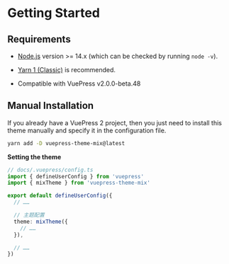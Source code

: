 # Getting Started

## Requirements

- [Node.js](https://nodejs.org/en/download/) version >= 14.x (which can be checked by running `node -v`).

- [Yarn 1 (Classic)](https://classic.yarnpkg.com/en/docs/getting-started) is recommended.

- Compatible with VuePress v2.0.0-beta.48

## Manual Installation

If you already have a VuePress 2 project, then you just need to install this theme manually and specify it in the configuration file.

```sh
yarn add -D vuepress-theme-mix@latest
```

**Setting the theme**

```ts
// docs/.vuepress/config.ts
import { defineUserConfig } from 'vuepress'
import { mixTheme } from 'vuepress-theme-mix'

export default defineUserConfig({
  // ……

  // 主题配置
  theme: mixTheme({
    // ……
  }),

  // ……
})
```
